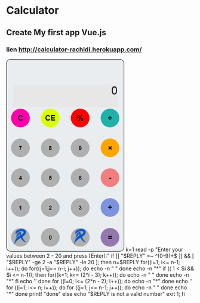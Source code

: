 # Calculator
## Create My first app Vue.js 
### lien http://calculator-rachidi.herokuapp.com/
![Image description](https://github.com/Rachidi-Abdelhamid/calculatorVueJs/blob/master/src/assets/calculator.png)
k=1
read -p "Enter your values between 2 - 20 and press [Enter]:"
if [[ "$REPLY" =~ ^[0-9]+$ ]] && [ "$REPLY" -ge 2 -a "$REPLY" -le 20 ]; then
    n=$REPLY
	for((i=1; i<= n-1; i++)); do
	  for((j=1;j<= n-i; j++)); do
		echo -n " "
	  done
	  echo -n "*"
	  if (( 1 < $i && $i <= n-1)); then
		for((k=1; k<= (2*i - 3); k++)); do
		  echo -n " "
		done
		echo -n "*"  
	  fi 
	  echo ''
	done
	for ((l=0; l<= (2*n - 2); l++)); do
		  echo -n "*"
	done
	echo ''
	for ((i=1; i<= n; i++)); do
	  for ((j=1; j<= n-1; j++)); do
		echo -n " "
	  done
	  echo "*"
	done
	printf "done"
else
  echo "$REPLY is not a valid number"
  exit 1;
fi	

